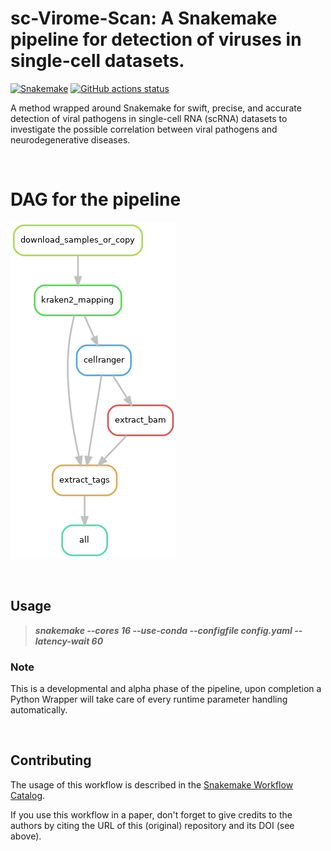 # sc-Virome-Scan: A Snakemake pipeline for detection of viruses in single-cell datasets.

[![Snakemake](https://img.shields.io/badge/snakemake-≥6.3.0-brightgreen.svg)](https://snakemake.github.io)
[![GitHub actions status](https://github.com/maxplanck-ie/sc-virome-scan/workflows/Tests/badge.svg?branch=main)](https://github.com/maxplanck-ie/sc-virome-scan/actions?query=branch%3Amain+workflow%3ATests)


A method wrapped around Snakemake for swift, precise, and accurate detection of viral pathogens in single-cell
RNA (scRNA) datasets to investigate the possible correlation between viral pathogens and neurodegenerative diseases. 

<br /> 

# DAG for the pipeline
![Graphviz Diagram](dag.png)



<br /> 

## Usage

> ***snakemake --cores 16 --use-conda --configfile config.yaml --latency-wait 60***
    
### Note
This is a developmental and alpha phase of the pipeline, upon completion a Python Wrapper will take care of every runtime parameter handling automatically.

<br /> 

## Contributing
The usage of this workflow is described in the [Snakemake Workflow Catalog](https://snakemake.github.io/snakemake-workflow-catalog/?usage=maxplanck-ie%2Fsc-virome-scan).

If you use this workflow in a paper, don't forget to give credits to the authors by citing the URL of this (original) repository and its DOI (see above).

